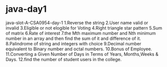 # java-day1
java-slot-A-CSA0954-day-1
1.Reverse the string 
2.User name valid or invalid 
3.Eligible or not elogible for Voting 
4.Right triangle star pattern 
5.Sum of matrix 
6.Rate of interest 
7.the Mth maximum number and Nth minimum number in an array and then find the sum of it and difference of it. 
8.Palindrome of string and integers with choice 
9.Decimal number equivalent to Binary number and octal numbers. 
10.Bonus of Employee. 
11.Converting a Given Number of Days in Terms of Years, Months,Weeks & Days. 
12.find the number of student users in the college.
